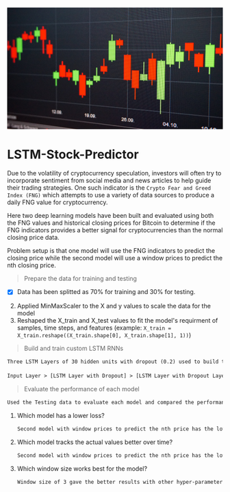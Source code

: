 ![LSTM-Stock-Predictor](https://github.com/chirathlv/LSTM-Stock-Predictor/blob/main/Images/banner.jpg)

# LSTM-Stock-Predictor

Due to the volatility of cryptocurrency speculation, investors will often try to incorporate sentiment from social media and news articles to help guide their trading strategies. One such indicator is the `Crypto Fear and Greed Index (FNG)` which attempts to use a variety of data sources to produce a daily FNG value for cryptocurrency.

Here two deep learning models have been built and evaluated using both the FNG values and historical closing prices for Bitcoin to determine if the FNG indicators provides a better signal for cryptocurrencies than the normal closing price data.

Problem setup is that one model will use the FNG indicators to predict the closing price while the second model will use a window prices to predict the nth closing price.

> Prepare the data for training and testing

- [x] Data has been splitted as 70% for training and 30% for testing.

2. Applied MinMaxScaler to the X and y values to scale the data for the model
3. Reshaped the X_train and X_test values to fit the model's requirment of samples, time steps, and features (example: `X_train = X_train.reshape((X_train.shape[0], X_train.shape[1], 1))`)

> Build and train custom LSTM RNNs

```diff
Three LSTM Layers of 30 hidden units with dropout (0.2) used to build the model as below

Input Layer > [LSTM Layer with Dropout] > [LSTM Layer with Dropout Layer] > [LSTM Layer with Dropout] > Output Layer
```

> Evaluate the performance of each model

```diff
Used the Testing data to evaluate each model and compared the performances. Then following questions answered.
```

1. Which model has a lower loss?

   ```diff
   Second model with window prices to predict the nth price has the lower loss
   ```

2. Which model tracks the actual values better over time?

   ```diff
   Second model with window prices to predict the nth price has the lower loss
   ```

3. Which window size works best for the model?
   ```diff
   Window size of 3 gave the better results with other hyper-parameters
   ```
